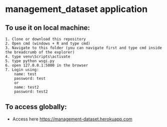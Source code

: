 # management_dataset application

## To use it on local machine:
    1. Clone or download this repository
    2. Open cmd (windows + R and type cmd)
    3. Navigate to this folder (you can navigate first and type cmd inside the breadcrumb of the explorer)
    4. type venv\Scripts\activate
    5. type python wsgi.py
    6. open 127.0.0.1:5000 in the browser
    7. Login using:
        name: test 
        password: test 
        or 
        name: test2
        password: test2
    
## To access globally:
   - Access here https://management-dataset.herokuapp.com

